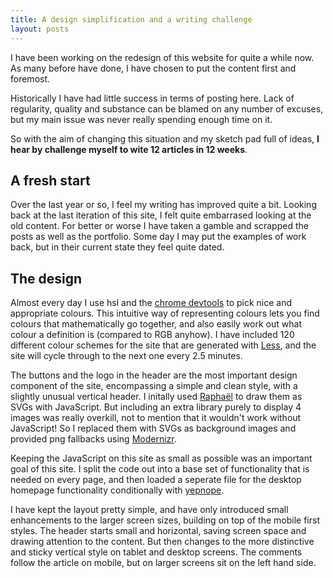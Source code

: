```yaml
---
title: A design simplification and a writing challenge
layout: posts
---
```


I have been working on the redesign of this website for quite a while now. As many before have done, I have chosen to put the content first and foremost.

Historically I have had little success in terms of posting here. Lack of regularity, quality and substance can be blamed on any number of excuses, but my main issue was never really spending enough time on it.

So with the aim of changing this situation and my sketch pad full of ideas, **I hear by challenge myself to wite 12 articles in 12 weeks**.

## A fresh start

Over the last year or so, I feel my writing has improved quite a bit. Looking back at the last iteration of this site, I felt quite embarrased looking at the old content. For better or worse I have taken a gamble and scrapped the posts as well as the portfolio. Some day I may put the examples of work back, but in their current state they feel quite dated.

## The design

Almost every day I use hsl and the [chrome devtools](http://paulirish.com/2011/quick-color-manipulation-with-the-chrome-devtools/) to pick nice and appropriate colours. This intuitive way of representing colours lets you find colours that mathematically go together, and also easily work out what colour a definition is (compared to RGB anyhow). I have included 120 different colour schemes for the site that are generated with [Less](http://lesscss.org), and the site will cycle through to the next one every 2.5 minutes.

The buttons and the logo in the header are the most important design component of the site, encompassing a simple and clean style, with a slightly unusual vertical header. I initally used [Raphaël](http://raphaeljs.com/) to draw them as SVGs with JavaScript. But including an extra library purely to display 4 images was really overkill, not to mention that it wouldn't work without JavaScript! So I replaced them with SVGs as background images and provided png fallbacks using [Modernizr](http://modernizr.com/).

Keeping the JavaScript on this site as small as possible was an important goal of this site. I split the code out into a base set of functionality that is needed on every page, and then loaded a seperate file for the desktop homepage functionality conditionally with [yepnope](http://yepnopejs.com/).

I have kept the layout pretty simple, and have only introduced small enhancements to the larger screen sizes, building on top of the mobile first styles. The header starts small and horizontal, saving screen space and drawing attention to the content. But then changes to the more distinctive and sticky vertical style on tablet and desktop screens. The comments follow the article on mobile, but on larger screens sit on the left hand side.




